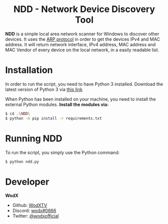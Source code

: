<h1 align="center">NDD - Network Device Discovery Tool</h1>

**NDD** is a simple local area network scanner for Windows to discover other devices. It uses the [ARP protocol](https://en.wikipedia.org/wiki/Address_Resolution_Protocol) in order to get the devices IPv4 and MAC address. It will return network interface, IPv4 address, MAC address and MAC Vendor of every device on the local network, in a easily readable list.

# Installation
In order to run the script, you need to have Python 3 installed. Download the latest version of Python 3 via [this link](https://www.python.org/downloads/)

When Python has been installed on your machine, you need to install the external Python modules.
**Install the modules via:**
```bash
$ cd .\NDD\
$ python -m pip install -r requirements.txt
```

# Running NDD
To run the script, you simply use the Python command:
```bash
$ python ndd.py
```

# Developer
**WodX**
* Github: [WodXTV](https://github.com/wodxtv)
* Discord: [wodx#0666](http://discordapp.com)
* Twitter: [@wodxofficial](https://twitter.com/wodxofficial)
